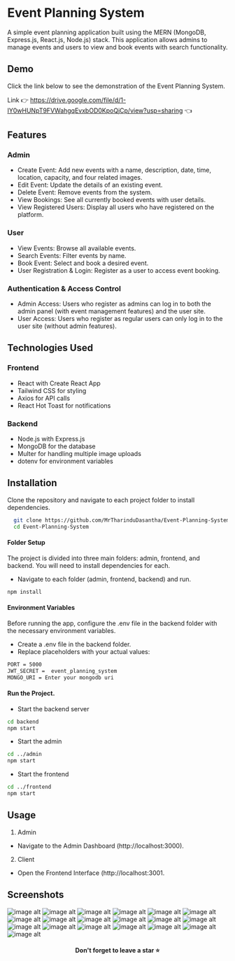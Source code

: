 # Event Planning System

A simple event planning application built using the MERN (MongoDB, Express.js, React.js, Node.js) stack. This application allows admins to manage events and users to view and book events with search functionality.


## Demo

Click the link below to see the demonstration of the Event Planning System.

Link 👉 https://drive.google.com/file/d/1-IY0wHUNpT9FVWahgqEvxbOD0KpoQjCp/view?usp=sharing 👈


## Features

### Admin
- Create Event: Add new events with a name, description, date, time, location, capacity, and four related images.
- Edit Event: Update the details of an existing event.
- Delete Event: Remove events from the system.
- View Bookings: See all currently booked events with user details.
- View Registered Users: Display all users who have registered on the platform.

### User
- View Events: Browse all available events.
- Search Events: Filter events by name.
- Book Event: Select and book a desired event.
- User Registration & Login: Register as a user to access event booking.

### Authentication & Access Control
- Admin Access: Users who register as admins can log in to both the admin panel (with event management features) and the user site.
- User Access: Users who register as regular users can only log in to the user site (without admin features).


## Technologies Used

### Frontend
- React with Create React App
- Tailwind CSS for styling
- Axios for API calls
- React Hot Toast for notifications

### Backend
- Node.js with Express.js
- MongoDB for the database
- Multer for handling multiple image uploads
- dotenv for environment variables


## Installation

Clone the repository and navigate to each project folder to install dependencies.
```bash
  git clone https://github.com/MrTharinduDasantha/Event-Planning-System.git
  cd Event-Planning-System
```
#### Folder Setup
The project is divided into three main folders: admin, frontend, and backend. You will need to install dependencies for each.
- Navigate to each folder (admin, frontend, backend) and run.
```bash
npm install
```
#### Environment Variables
Before running the app, configure the .env file in the backend folder with the necessary environment variables.
- Create a .env file in the backend folder.
- Replace placeholders with your actual values:
```bash
PORT = 5000
JWT_SECRET =  event_planning_system
MONGO_URI = Enter your mongodb uri
```
#### Run the Project.
- Start the backend server
```bash
cd backend
npm start
```
- Start the admin
```bash
cd ../admin
npm start
```
- Start the frontend
```bash
cd ../frontend
npm start
```


## Usage
1. Admin
- Navigate to the Admin Dashboard (http://localhost:3000).
2. Client
- Open the Frontend Interface (http://localhost:3001.


## Screenshots

![image alt](https://github.com/MrTharinduDasantha/Event-Planning-System/blob/26ee9504e3e2521872208203ea87d82ce3568e13/Img%20-%201.png)
![image alt](https://github.com/MrTharinduDasantha/Event-Planning-System/blob/26ee9504e3e2521872208203ea87d82ce3568e13/Img%20-%202.png)
![image alt](https://github.com/MrTharinduDasantha/Event-Planning-System/blob/26ee9504e3e2521872208203ea87d82ce3568e13/Img%20-%203.png)
![image alt](https://github.com/MrTharinduDasantha/Event-Planning-System/blob/26ee9504e3e2521872208203ea87d82ce3568e13/Img%20-%204.png)
![image alt](https://github.com/MrTharinduDasantha/Event-Planning-System/blob/26ee9504e3e2521872208203ea87d82ce3568e13/Img%20-%205.png)
![image alt](https://github.com/MrTharinduDasantha/Event-Planning-System/blob/26ee9504e3e2521872208203ea87d82ce3568e13/Img%20-%206.png)
![image alt](https://github.com/MrTharinduDasantha/Event-Planning-System/blob/26ee9504e3e2521872208203ea87d82ce3568e13/Img%20-%207.png)
![image alt](https://github.com/MrTharinduDasantha/Event-Planning-System/blob/26ee9504e3e2521872208203ea87d82ce3568e13/Img%20-%208.png)
![image alt](https://github.com/MrTharinduDasantha/Event-Planning-System/blob/26ee9504e3e2521872208203ea87d82ce3568e13/Img%20-%209.png)
![image alt](https://github.com/MrTharinduDasantha/Event-Planning-System/blob/26ee9504e3e2521872208203ea87d82ce3568e13/Img%20-%2010.png)
![image alt](https://github.com/MrTharinduDasantha/Event-Planning-System/blob/26ee9504e3e2521872208203ea87d82ce3568e13/Img%20-%2011.png)
![image alt](https://github.com/MrTharinduDasantha/Event-Planning-System/blob/26ee9504e3e2521872208203ea87d82ce3568e13/Img%20-%2012.png)
![image alt](https://github.com/MrTharinduDasantha/Event-Planning-System/blob/26ee9504e3e2521872208203ea87d82ce3568e13/Img%20-%2013.png)
![image alt](https://github.com/MrTharinduDasantha/Event-Planning-System/blob/26ee9504e3e2521872208203ea87d82ce3568e13/Img%20-%2014.png)
![image alt](https://github.com/MrTharinduDasantha/Event-Planning-System/blob/26ee9504e3e2521872208203ea87d82ce3568e13/Img%20-%2015.png)
![image alt](https://github.com/MrTharinduDasantha/Event-Planning-System/blob/26ee9504e3e2521872208203ea87d82ce3568e13/Img%20-%2016.png)
![image alt](https://github.com/MrTharinduDasantha/Event-Planning-System/blob/26ee9504e3e2521872208203ea87d82ce3568e13/Img%20-%2017.png)
![image alt](https://github.com/MrTharinduDasantha/Event-Planning-System/blob/26ee9504e3e2521872208203ea87d82ce3568e13/Img%20-%2018.png)
![image alt](https://github.com/MrTharinduDasantha/Event-Planning-System/blob/26ee9504e3e2521872208203ea87d82ce3568e13/Img%20-%2019.png)

<h4 align="center"> Don't forget to leave a star ⭐️ </h4>
